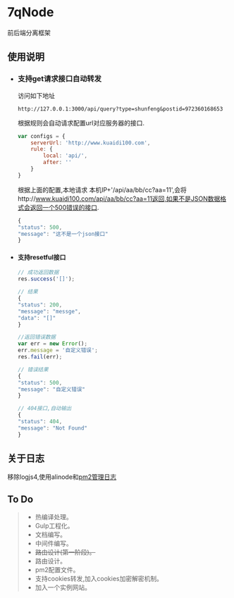 # 7qNode
前后端分离框架

## 使用说明

* ### 支持get请求接口自动转发
    访问如下地址
    ```
    http://127.0.0.1:3000/api/query?type=shunfeng&postid=972360168653
    ```
    根据规则会自动请求配置url对应服务器的接口.
    ``` javaScript
    var configs = {
        serverUrl: 'http://www.kuaidi100.com',
        rule: {
            local: 'api/',
            after: ''
        }
    }
    ```
    根据上面的配置,本地请求 本机IP+'/api/aa/bb/cc?aa=11',会将http://www.kuaidi100.com/api/aa/bb/cc?aa=11返回,如果不是JSON数据格式会返回一个500错误的接口.
    ``` javaScript
    {
    "status": 500,
    "message": "这不是一个json接口"
    }
    ```

* #### 支持resetful接口

	``` javaScript
	// 成功返回数据
	res.success('[]');

    // 结果
	{
    "status": 200,
    "message": "messge",
    "data": "[]"
    }

	//返回错误数据
	var err = new Error();
    err.message = '自定义错误';
	res.fail(err);

    // 错误结果
    {
    "status": 500,
    "message": "自定义错误"
    }

	// 404接口,自动输出
	{
    "status": 404,
    "message": "Not Found"
    }
	```

## 关于日志
移除logjs4,使用alinode和[pm2管理日志](https://wohugb.gitbooks.io/pm2/content/features/log.html)

## To Do
> * 热编译处理。
> * Gulp工程化。
> * 文档编写。
> * 中间件编写。
> * <del>路由设计(第一阶段)。</del>
> * 路由设计。
> * pm2配置文件。
> * 支持cookies转发,加入cookies加密解密机制。
> * 加入一个实例网站。
